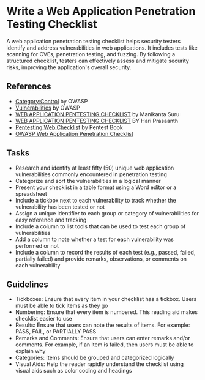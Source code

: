 # Write a Web Application Penetration Testing Checklist
A web application penetration testing checklist helps security testers identify and address vulnerabilities in web applications. It includes tests like scanning for CVEs, penetration testing, and fuzzing. By following a structured checklist, testers can effectively assess and mitigate security risks, improving the application's overall security.


## References
- [Category:Control](https://wiki.owasp.org/index.php/Category:Control) by OWASP
- [Vulnerabilities](https://owasp.org/www-community/vulnerabilities/) by OWASP
- [WEB APPLICATION PENTESTING CHECKLIST](https://github.com/manikanta-suru/-WEB-APPLICATION-PENTESTING-CHECKLIST/blob/main/WEB%20APPLICATION%20PENTESTING%20CHECKLIST.pdf) by Manikanta Suru
- [WEB APPLICATION PENTESTING CHECKLIST](https://github.com/Hari-prasaanth/Web-App-Pentest-Checklist) BY Hari Prasaanth
- [Pentesting Web Checklist](https://pentestbook.six2dez.com/others/web-checklist) by Pentest Book
- [OWASP Web Application Penetration Checklist](https://owasp.org/www-project-web-security-testing-guide/assets/archive/OWASP_Web_Application_Penetration_Checklist_v1_1.pdf)

## Tasks
- Research and identify at least fifty (50) unique web application vulnerabilities commonly encountered in penetration testing
- Categorize and sort the vulnerabilities in a logical manner
- Present your checklist in a table format using a Word editor or a spreadsheet
- Include a tickbox next to each vulnerability to track whether the vulnerability has been tested or not
- Assign a unique identifier to each group or category of vulnerabilities for easy reference and tracking
- Include a column to list tools that can be used to test each group of vulnerabilities
- Add a column to note whether a test for each vulnerability was performed or not
- Include a column to record the results of each test (e.g., passed, failed, partially failed) and provide remarks, observations, or comments on each vulnerability

## Guidelines
- Tickboxes: Ensure that every item in your checklist has a tickbox. Users must be able to tick items as they go
- Numbering: Ensure that every item is numbered. This reading aid makes checklist easier to use
- Results: Ensure that users can note the results of items. For example: PASS, FAIL, or PARTIALLY PASS
- Remarks and Comments: Ensure that users can enter remarks and/or comments. For example, if an item is failed, then users must be able to explain why
- Categories: Items should be grouped and categorized logically
- Visual Aids: Help the reader rapidly understand the checklist using visual aids such as color coding and headings

